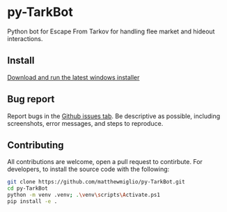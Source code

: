 # py-TarkBot

Python bot for Escape From Tarkov for handling flee market and hideout interactions.

## Install

[Download and run the latest windows installer](https://github.com/matthewmiglio/py-TarkBot/releases)

## Bug report

Report bugs in the [Github issues tab](https://github.com/matthewmiglio/py-TarkBot/issues). Be descriptive as possible, including screenshots, error messages, and steps to reproduce.

## Contributing

All contributions are welcome, open a pull request to contirbute.
For developers, to install the source code with the following:

``` bash
git clone https://github.com/matthewmiglio/py-TarkBot.git
cd py-TarkBot
python -m venv .venv; .\venv\scripts\Activate.ps1
pip install -e .
```

